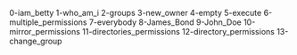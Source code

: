 0-iam_betty
 1-who_am_i
 2-groups
 3-new_owner
 4-empty 
 5-execute 
 6-multiple_permissions
 7-everybody
 8-James_Bond
 9-John_Doe
 10-mirror_permissions
 11-directories_permissions
 12-directory_permissions
 13-change_group
